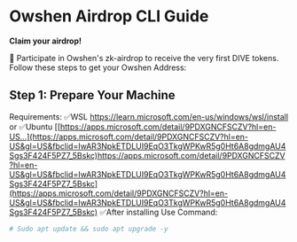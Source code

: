 # Owshen Airdrop CLI Guide

**Claim your airdrop!**

🚀 Participate in Owshen's zk-airdrop to receive the very first DIVE tokens. Follow these steps to get your Owshen Address:

## Step 1: Prepare Your Machine

Requirements:
✅WSL
https://learn.microsoft.com/en-us/windows/wsl/install
or
✅Ubuntu
[[https://apps.microsoft.com/detail/9PDXGNCFSCZV?hl=en-US...](https://apps.microsoft.com/detail/9PDXGNCFSCZV?hl=en-US&gl=US&fbclid=IwAR3NpkETDLUI9EqO3TkgWPKwR5g0Ht6A8gdmgAU4Sgs3F424F5PZ7_5Bskc)https://apps.microsoft.com/detail/9PDXGNCFSCZV?hl=en-US&gl=US&fbclid=IwAR3NpkETDLUI9EqO3TkgWPKwR5g0Ht6A8gdmgAU4Sgs3F424F5PZ7_5Bskc](https://apps.microsoft.com/detail/9PDXGNCFSCZV?hl=en-US&gl=US&fbclid=IwAR3NpkETDLUI9EqO3TkgWPKwR5g0Ht6A8gdmgAU4Sgs3F424F5PZ7_5Bskc)
✅After installing 
Use Command:
```bash
# Sudo apt update && sudo apt upgrade -y
